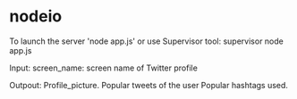 # nodeio
To launch the server 'node app.js' or use Supervisor tool: supervisor node app.js

Input:
screen_name: screen name of Twitter profile

Outpout:
Profile_picture.
Popular tweets of the user
Popular hashtags used.